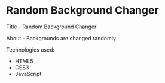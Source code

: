 # Random Background Changer

Title - Random Background Changer

About - Backgrounds are changed randomly

Technologies used:

- HTML5
- CSS3
- JavaScript

